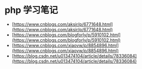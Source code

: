 # php 学习笔记

- [https://www.cnblogs.com/aksir/p/6771648.html](https://www.cnblogs.com/aksir/p/6771648.html)
- [https://www.cnblogs.com/blogforly/p/5910102.html](https://www.cnblogs.com/blogforly/p/5910102.html)
- [https://www.cnblogs.com/xiaovw/p/8854896.html](https://www.cnblogs.com/xiaovw/p/8854896.html)
- [https://blog.csdn.net/u013474104/article/details/78336084](https://blog.csdn.net/u013474104/article/details/78336084)


